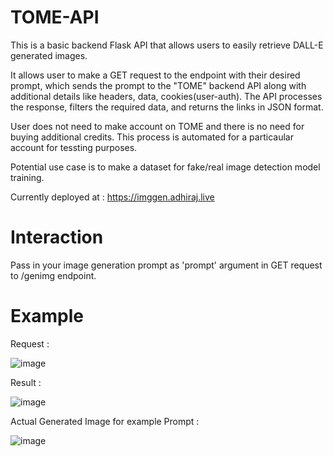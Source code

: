 # TOME-API

This is a basic backend Flask API that allows users to easily retrieve DALL-E generated images. 

It allows user to make a GET request to the endpoint with their desired prompt, which sends the prompt to the "TOME" backend API along with additional details like headers, data, cookies(user-auth). 
The API processes the response, filters the required data, and returns the links in JSON format.

User does not need to make account on TOME and there is no need for buying additional credits. This process is automated for a particaular account for tessting purposes.

Potential use case is to make a dataset for fake/real image detection model training.

Currently deployed at : https://imggen.adhiraj.live

# Interaction

Pass in your image generation prompt as 'prompt' argument in GET request to /genimg endpoint.

# Example 

Request :

![image](https://user-images.githubusercontent.com/87516052/211926141-5bec72ee-1e45-43ef-bf6c-b77ffd866db4.png)

Result :

![image](https://user-images.githubusercontent.com/87516052/211926494-8642142b-5331-4467-bf7c-4359eadebf0f.png)

Actual Generated Image for example Prompt :

![image](https://user-images.githubusercontent.com/87516052/211926589-46327cda-5361-4c47-9e81-d63c91503653.png)



